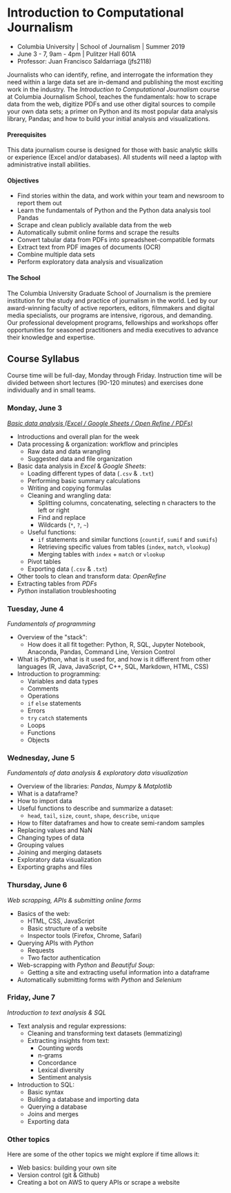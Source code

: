 # Introduction to Computational Journalism
* Columbia University | School of Journalism | Summer 2019
* June 3 - 7, 9am - 4pm | Pulitzer Hall 601A
* Professor: Juan Francisco Saldarriaga (jfs2118)

Journalists who can identify, refine, and interrogate the information they need within a large data set are in-demand and publishing the most exciting work in the industry. The *Introduction to Computational Journalism* course at Columbia Journalism School, teaches the fundamentals: how to scrape data from the web, digitize PDFs and use other digital sources to compile your own data sets; a primer on Python and its most popular data analysis library, Pandas; and how to build your initial analysis and visualizations.

#### Prerequisites
This data journalism course is designed for those with basic analytic skills or experience (Excel and/or databases). All students will need a laptop with administrative install abilities.

#### Objectives
* Find stories within the data, and work within your team and newsroom to report them out
* Learn the fundamentals of Python and the Python data analysis tool Pandas
* Scrape and clean publicly available data from the web
* Automatically submit online forms and scrape the results
* Convert tabular data from PDFs into spreadsheet-compatible formats
* Extract text from PDF images of documents (OCR)
* Combine multiple data sets
* Perform exploratory data analysis and visualization

#### The School
The Columbia University Graduate School of Journalism is the premiere institution for the study and practice of journalism in the world. Led by our award-winning faculty of active reporters, editors, filmmakers and digital media specialists, our programs are intensive, rigorous, and demanding. Our professional development programs, fellowships and workshops offer opportunities for seasoned practitioners and media executives to advance their knowledge and expertise.

## Course Syllabus
Course time will be full-day, Monday through Friday. Instruction time will be divided between short lectures (90-120 minutes) and exercises done individually and in small teams.

### Monday, June 3
[*Basic data analysis (Excel / Google Sheets / Open Refine / PDFs)*](01_Excel_GoogleSheets_OpenRefine_PDFs/01_Excel_GoogleSheets_OpenRefine_PDFs.md)
* Introductions and overall plan for the week
* Data processing & organization: workflow and principles
  * Raw data and data wrangling
  * Suggested data and file organization
* Basic data analysis in *Excel* & *Google Sheets*:
  * Loading different types of data (`.csv` & `.txt`)
  * Performing basic summary calculations
  * Writing and copying formulas
  * Cleaning and wrangling data:
    * Splitting columns, concatenating, selecting n characters to the left or right
    * Find and replace
    * Wildcards (`*`, `?`, `~`)
  * Useful functions:
    * `if` statements and similar functions (`countif`, `sumif` and `sumifs`)
    * Retrieving specific values from tables (`index`, `match`, `vlookup`)
    * Merging tables with `index` + `match` or `vlookup`
  * Pivot tables
  * Exporting data (`.csv` & `.txt`)
* Other tools to clean and transform data: *OpenRefine*
* Extracting tables from *PDFs*
* *Python* installation troubleshooting

### Tuesday, June 4
*Fundamentals of programming*
* Overview of the "stack":
  * How does it all fit together: Python, R, SQL, Jupyter Notebook, Anaconda, Pandas, Command Line, Version Control
* What is *Python*, what is it used for, and how is it different from other languages (R, Java, JavaScript, C++, SQL, Markdown, HTML, CSS)
* Introduction to programming:
  * Variables and data types
  * Comments
  * Operations
  * `if` `else` statements
  * Errors
  * `try` `catch` statements
  * Loops
  * Functions
  * Objects

### Wednesday, June 5
*Fundamentals of data analysis & exploratory data visualization*
* Overview of the libraries: *Pandas*, *Numpy* & *Matplotlib*
* What is a dataframe?
* How to import data
* Useful functions to describe and summarize a dataset:
  * `head`, `tail`, `size`, `count`, `shape`, `describe`, `unique`
* How to filter dataframes and how to create semi-random samples
* Replacing values and NaN
* Changing types of data
* Grouping values
* Joining and merging datasets
* Exploratory data visualization
* Exporting graphs and files

### Thursday, June 6
*Web scrapping, APIs & submitting online forms*
* Basics of the web:
  * HTML, CSS, JavaScript
  * Basic structure of a website
  * Inspector tools (Firefox, Chrome, Safari)
* Querying APIs with *Python*
  * Requests
  * Two factor authentication
* Web-scrapping with *Python* and *Beautiful Soup*:
  * Getting a site and extracting useful information into a dataframe
* Automatically submitting forms with *Python* and *Selenium*

### Friday, June 7
*Introduction to text analysis & SQL*
* Text analysis and regular expressions:
  * Cleaning and transforming text datasets (lemmatizing)
  * Extracting insights from text:
    * Counting words
    * n-grams
    * Concordance
    * Lexical diversity
    * Sentiment analysis
* Introduction to SQL:
  * Basic syntax
  * Building a database and importing data
  * Querying a database
  * Joins and merges
  * Exporting data

### Other topics
Here are some of the other topics we might explore if time allows it:
* Web basics: building your own site
* Version control (git & Github)
* Creating a bot on AWS to query APIs or scrape a website